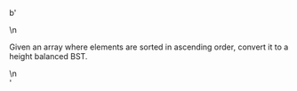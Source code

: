 b'<div class="question-description">\n<p><p>Given an array where elements are sorted in ascending order, convert it to a height balanced BST.</p></p>\n</div>'